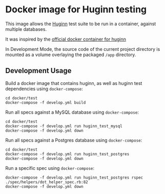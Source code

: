 Docker image for Huginn testing
=================================================

This image allows the [Huginn](https://github.com/huginn/huginn) test suite to be run in a container, against multiple databases.

It was inspired by the [official docker container for huginn](https://hub.docker.com/r/huginn/huginn)

In Development Mode, the source code of the current project directory is mounted as a volume overlaying the packaged `/app` directory.

## Development Usage

Build a docker image that contains huginn, as well as huginn test dependencies using `docker-compose`:

    cd docker/test
    docker-compose -f develop.yml build

Run all specs against a MySQL database using `docker-compose`:

    cd docker/test
    docker-compose -f develop.yml run huginn_test_mysql
    docker-compose -f develop.yml down

Run all specs against a Postgres database using `docker-compose`:

    cd docker/test
    docker-compose -f develop.yml run huginn_test_postgres
    docker-compose -f develop.yml down

Run a specific spec using `docker-compose`:

    docker-compose -f develop.yml run huginn_test_postgres rspec ./spec/helpers/dot_helper_spec.rb:82
    docker-compose -f develop.yml down
